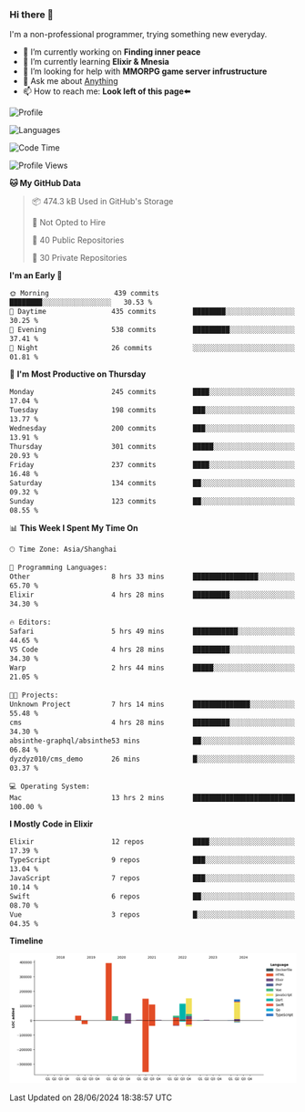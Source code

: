 ### Hi there 👋

I'm a non-professional programmer, trying something new everyday.

<!--
**dyzdyz010/dyzdyz010** is a ✨ _special_ ✨ repository because its `README.md` (this file) appears on your GitHub profile.
-->

- 🔭 I’m currently working on **Finding inner peace**
- 🌱 I’m currently learning **Elixir & Mnesia**
- 🤔 I’m looking for help with **MMORPG game server infrustructure**
- 💬 Ask me about [Anything](https://github.com/dyzdyz010/dyzdyz010/issues)
- 📫 How to reach me: **Look left of this page⬅️**

<!-- - 👯 I’m looking to collaborate on
- 😄 Pronouns: ...
- ⚡ Fun fact: ...
 -->
 
![Profile](https://github-readme-stats.vercel.app/api?username=dyzdyz010&count_private=true&show_icons=true&theme=dracula)

![Languages](https://github-readme-stats.vercel.app/api/top-langs/?username=dyzdyz010&layout=compact&theme=dracula)

<!--START_SECTION:waka-->
![Code Time](http://img.shields.io/badge/Code%20Time-1%2C640%20hrs%2033%20mins-blue)

![Profile Views](http://img.shields.io/badge/Profile%20Views-3-blue)

**🐱 My GitHub Data** 

> 📦 474.3 kB Used in GitHub's Storage 
 > 
> 🚫 Not Opted to Hire
 > 
> 📜 40 Public Repositories 
 > 
> 🔑 30 Private Repositories 
 > 
**I'm an Early 🐤** 

```text
🌞 Morning                439 commits         ████████░░░░░░░░░░░░░░░░░   30.53 % 
🌆 Daytime                435 commits         ████████░░░░░░░░░░░░░░░░░   30.25 % 
🌃 Evening                538 commits         █████████░░░░░░░░░░░░░░░░   37.41 % 
🌙 Night                  26 commits          ░░░░░░░░░░░░░░░░░░░░░░░░░   01.81 % 
```
📅 **I'm Most Productive on Thursday** 

```text
Monday                   245 commits         ████░░░░░░░░░░░░░░░░░░░░░   17.04 % 
Tuesday                  198 commits         ███░░░░░░░░░░░░░░░░░░░░░░   13.77 % 
Wednesday                200 commits         ███░░░░░░░░░░░░░░░░░░░░░░   13.91 % 
Thursday                 301 commits         █████░░░░░░░░░░░░░░░░░░░░   20.93 % 
Friday                   237 commits         ████░░░░░░░░░░░░░░░░░░░░░   16.48 % 
Saturday                 134 commits         ██░░░░░░░░░░░░░░░░░░░░░░░   09.32 % 
Sunday                   123 commits         ██░░░░░░░░░░░░░░░░░░░░░░░   08.55 % 
```


📊 **This Week I Spent My Time On** 

```text
🕑︎ Time Zone: Asia/Shanghai

💬 Programming Languages: 
Other                    8 hrs 33 mins       ████████████████░░░░░░░░░   65.70 % 
Elixir                   4 hrs 28 mins       █████████░░░░░░░░░░░░░░░░   34.30 % 

🔥 Editors: 
Safari                   5 hrs 49 mins       ███████████░░░░░░░░░░░░░░   44.65 % 
VS Code                  4 hrs 28 mins       █████████░░░░░░░░░░░░░░░░   34.30 % 
Warp                     2 hrs 44 mins       █████░░░░░░░░░░░░░░░░░░░░   21.05 % 

🐱‍💻 Projects: 
Unknown Project          7 hrs 14 mins       ██████████████░░░░░░░░░░░   55.48 % 
cms                      4 hrs 28 mins       █████████░░░░░░░░░░░░░░░░   34.30 % 
absinthe-graphql/absinthe53 mins             ██░░░░░░░░░░░░░░░░░░░░░░░   06.84 % 
dyzdyz010/cms_demo       26 mins             █░░░░░░░░░░░░░░░░░░░░░░░░   03.37 % 

💻 Operating System: 
Mac                      13 hrs 2 mins       █████████████████████████   100.00 % 
```

**I Mostly Code in Elixir** 

```text
Elixir                   12 repos            ████░░░░░░░░░░░░░░░░░░░░░   17.39 % 
TypeScript               9 repos             ███░░░░░░░░░░░░░░░░░░░░░░   13.04 % 
JavaScript               7 repos             ███░░░░░░░░░░░░░░░░░░░░░░   10.14 % 
Swift                    6 repos             ██░░░░░░░░░░░░░░░░░░░░░░░   08.70 % 
Vue                      3 repos             █░░░░░░░░░░░░░░░░░░░░░░░░   04.35 % 
```



**Timeline**

![Lines of Code chart](https://raw.githubusercontent.com/dyzdyz010/dyzdyz010/master/assets/bar_graph.png)


 Last Updated on 28/06/2024 18:38:57 UTC
<!--END_SECTION:waka-->
